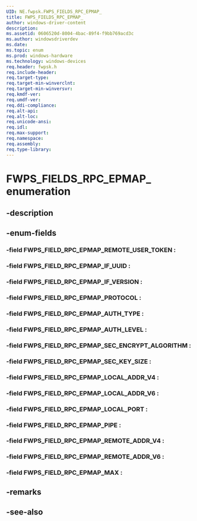 ```yaml
---
UID: NE.fwpsk.FWPS_FIELDS_RPC_EPMAP_
title: FWPS_FIELDS_RPC_EPMAP_
author: windows-driver-content
description: 
ms.assetid: 0606520d-8004-4bac-89f4-f9bb769acd3c
ms.author: windowsdriverdev
ms.date: 
ms.topic: enum
ms.prod: windows-hardware
ms.technology: windows-devices
req.header: fwpsk.h
req.include-header:
req.target-type:
req.target-min-winverclnt:
req.target-min-winversvr:
req.kmdf-ver:
req.umdf-ver:
req.ddi-compliance:
req.alt-api:
req.alt-loc:
req.unicode-ansi:
req.idl:
req.max-support:
req.namespace:
req.assembly:
req.type-library:
---
```


# FWPS_FIELDS_RPC_EPMAP_ enumeration

## -description



## -enum-fields

### -field FWPS_FIELD_RPC_EPMAP_REMOTE_USER_TOKEN : 
### -field FWPS_FIELD_RPC_EPMAP_IF_UUID : 
### -field FWPS_FIELD_RPC_EPMAP_IF_VERSION : 
### -field FWPS_FIELD_RPC_EPMAP_PROTOCOL : 
### -field FWPS_FIELD_RPC_EPMAP_AUTH_TYPE : 
### -field FWPS_FIELD_RPC_EPMAP_AUTH_LEVEL : 
### -field FWPS_FIELD_RPC_EPMAP_SEC_ENCRYPT_ALGORITHM : 
### -field FWPS_FIELD_RPC_EPMAP_SEC_KEY_SIZE : 
### -field FWPS_FIELD_RPC_EPMAP_LOCAL_ADDR_V4 : 
### -field FWPS_FIELD_RPC_EPMAP_LOCAL_ADDR_V6 : 
### -field FWPS_FIELD_RPC_EPMAP_LOCAL_PORT : 
### -field FWPS_FIELD_RPC_EPMAP_PIPE : 
### -field FWPS_FIELD_RPC_EPMAP_REMOTE_ADDR_V4 : 
### -field FWPS_FIELD_RPC_EPMAP_REMOTE_ADDR_V6 : 
### -field FWPS_FIELD_RPC_EPMAP_MAX : 

## -remarks

## -see-also